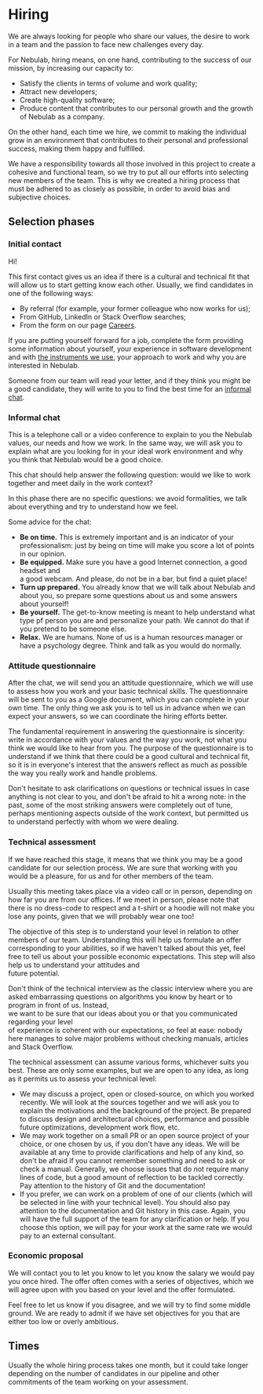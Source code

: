 # Hiring

We are always looking for people who share our values, the desire to work in a team 
and the passion to face new challenges every day.

For Nebulab, hiring means, on one hand, contributing to the success of our mission,
by increasing our capacity to:

- Satisfy the clients in terms of volume and work quality; 
- Attract new developers;
- Create high-quality software;
- Produce content that contributes to our personal growth and the growth of Nebulab
  as a company.

On the other hand, each time we hire, we commit to making the individual grow in an environment that
contributes to their personal and professional success, making them happy and fulfilled.

We have a responsibility towards all those involved in this project to create a
cohesive and functional team, so we try to put all our efforts into selecting new
members of the team. This is why we created a hiring process that must be adhered to as closely as
possible, in order to avoid bias and subjective choices.

## Selection phases

### Initial contact

Hi! 

This first contact gives us an idea if there is a cultural and technical fit that will allow us 
to start getting know each other. Usually, we find candidates in one of the following ways:

- By referral (for example, your former colleague who now works for us);
- From GitHub, LinkedIn or Stack Overflow searches;
- From the form on our page [Careers](https://nebulab.it/careers/).

If you are putting yourself forward for a job, complete the form providing some information about yourself, your experience in
software development and with [the instruments we use](https://nebulab.it/tools/), your approach 
to work and why you are interested in Nebulab.

Someone from our team will read your letter, and if they think you might be a good candidate, they will 
write to you to find the best time for an [informal chat](#informal-chat).

### Informal chat

This is a telephone call or a video conference to explain to you the Nebulab values, our 
needs and how we work. In the same way, we will ask you to explain what are you looking for 
in your ideal work environment and why you think that Nebulab would be a good choice.

This chat should help answer the following question: would we like to work together 
and meet daily in the work context?

In this phase there are no specific questions: we avoid formalities, we talk about everything and 
try to understand how we feel.

Some advice for the chat:

* **Be on time.** This is extremely important and is an indicator of your professionalism: just by being on time 
  will make you score a lot of points in our opinion.
* **Be equipped.** Make sure you have a good Internet connection, a good headset and  
  a good webcam. And please, do not be in a bar, but find a quiet place!
* **Turn up prepared.** You already know that we will talk about Nebulab and about you, so prepare some 
  questions about us and some answers about yourself!
* **Be yourself.** The get-to-know meeting is meant to help understand what type pf person you are and 
  personalize your path. We cannot do that if you pretend to be someone else.
* **Relax.** We are humans. None of us is a human resources manager or  
  have a psychology degree. Think and talk as you would do normally.

### Attitude questionnaire

After the chat, we will send you an attitude questionnaire, which we will use to assess
how you work and your basic technical skills. The questionnaire will be sent to you as a 
Google document, which you can complete in your own time. The only thing we ask you is 
to tell us in advance when we can expect your answers, so we can coordinate 
the hiring efforts better.

The fundamental requirement in answering the questionnaire is sincerity: write 
in accordance with your values and the way you work, not what you think we would like to hear from you. The
purpose of the questionnaire is to understand if we think that there could be a good cultural and technical fit,
so it is in everyone's interest that the answers reflect as much as possible the way 
you really work and handle problems.

Don't hesitate to ask clarifications on questions or technical issues in case anything is
not clear to you, and don't be afraid to hit a wrong note: in the past, some of the most striking answers
were completely out of tune, perhaps mentioning aspects outside of the work
context, but permitted us to understand perfectly with whom 
we were dealing.

### Technical assessment

If we have reached this stage, it means that we think you may be a good candidate for 
our selection process. We are sure that working with you would be a pleasure, for us and for 
other members of the team. 

Usually this meeting takes place via a video call or in person, depending 
on how far you are from our offices. If we meet in person, please note that there is no dress-code to respect
and a t-shirt or a hoodie will not make you lose any points, given that 
we will probably wear one too!

The objective of this step is to understand your level in relation to other 
members of our team. Understanding this will help us formulate an offer corresponding to your abilities,
so if we haven't talked about this yet, feel free to tell us about your
possible economic expectations. This step will also help us to understand your attitudes and  
future potential.

Don't think of the technical interview as the classic interview where you are asked 
embarrassing questions on algorithms you know by heart or to program in front of us. Instead,  
we want to be sure that our ideas about you or that you communicated regarding your level  
of experience is coherent with our expectations, so feel at ease: nobody here manages 
to solve major problems without checking manuals, articles and Stack Overflow.

The technical assessment can assume various forms, whichever suits you best. These are
only some examples, but we are open to any idea, as long as it permits us to assess your 
technical level:

- We may discuss a project, open or closed-source, on which you worked recently.
  We will look at the sources together and we will ask you to explain the motivations and the background of the 
  project. Be prepared to discuss design and architectural choices, performance and possible
  future optimizations, development work flow, etc.
- We may work together on a small PR or an open source project of your choice, or 
  one chosen by us, if you don't have any ideas. We will be available at any time 
  to provide clarifications and help of any kind, so don't be afraid if you cannot remember
  something and need to ask or check a manual. Generally, we choose issues that
  do not require many lines of code, but a good amount of reflection to be tackled 
  correctly. Pay attention to the history of Git and the documentation!
- If you prefer, we can work on a problem of one of our clients (which will be selected in line with
  your technical level). You should also pay attention to the documentation and
  Git history in this case. Again, you will have the full support of the team for any clarification or help. If 
  you choose this option, we will pay for your work at the same rate we 
  would pay to an external consultant.

### Economic proposal

We will contact you to let you know to let you know the salary we would pay you once hired. 
The offer often comes with a series of objectives, which we will agree upon with you based on 
your level and the offer formulated.

Feel free to let us know if you disagree, and we will try to find some middle ground. 
We are ready to admit if we have set objectives for you that are either too low or overly ambitious.

## Times

Usually the whole hiring process takes one month, but it could take longer depending on the number of
candidates in our pipeline and other commitments of the team working on your 
assessment.
